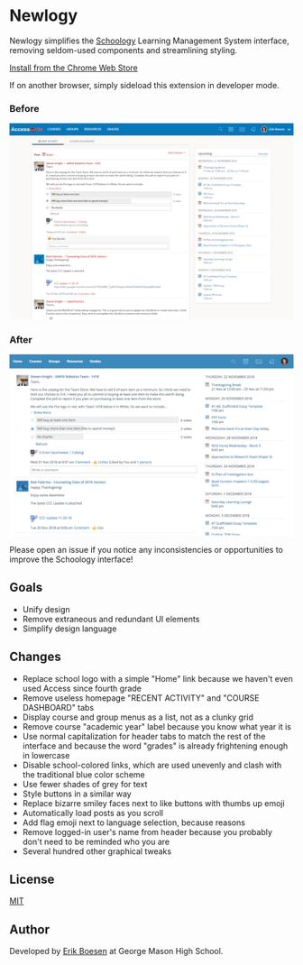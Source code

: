 # Newlogy

Newlogy simplifies the [Schoology](https://schoology.com) Learning Management System interface, removing seldom-used components and streamlining styling.

[Install from the Chrome Web Store](https://chrome.google.com/webstore/detail/newlogy/bjcabjilfhmoahlpkffklacegnndmbbb)

If on another browser, simply sideload this extension in developer mode.

### Before
![Before screenshot](screenshots/old.png)

### After
![After screenshot](screenshots/new.png)

Please open an issue if you notice any inconsistencies or opportunities to improve the Schoology interface!

## Goals
* Unify design
* Remove extraneous and redundant UI elements
* Simplify design language

## Changes
* Replace school logo with a simple "Home" link because we haven't even used Access since fourth grade
* Remove useless homepage "RECENT ACTIVITY" and "COURSE DASHBOARD" tabs
* Display course and group menus as a list, not as a clunky grid
* Remove course "academic year" label because you know what year it is
* Use normal capitalization for header tabs to match the rest of the interface and because the word "grades" is already frightening enough in lowercase
* Disable school-colored links, which are used unevenly and clash with the traditional blue color scheme
* Use fewer shades of grey for text
* Style buttons in a similar way
* Replace bizarre smiley faces next to like buttons with thumbs up emoji
* Automatically load posts as you scroll
* Add flag emoji next to language selection, because reasons
* Remove logged-in user's name from header because you probably don't need to be reminded who you are
* Several hundred other graphical tweaks

## License
[MIT](LICENSE)
## Author
Developed by [Erik Boesen](https://github.com/ErikBoesen) at George Mason High School.
